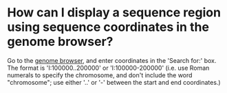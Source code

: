 # How can I display a sequence region using sequence coordinates in the genome browser?
<!-- pombase_categories: Genome browser,Finding data -->

Go to the [genome browser](http://fungi.ensembl.org/Schizosaccharomyces_pombe/Info/Index),
and enter coordinates in the 'Search for:' box. The format is 'I:100000..200000' or
'I:100000-200000' (i.e. use Roman numerals to specify the chromosome,
and don't include the word "chromosome"; use either '..' or '-' between
the start and end coordinates.)

